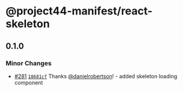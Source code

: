# @project44-manifest/react-skeleton

## 0.1.0

### Minor Changes

- [#281](https://github.com/project44/manifest/pull/281)
  [`18681cf`](https://github.com/project44/manifest/commit/18681cf91ceb2aa67819b6cdb1dffea6c846b5c9)
  Thanks [@danielrobertson](https://github.com/danielrobertson)! - added skeleton loading component
